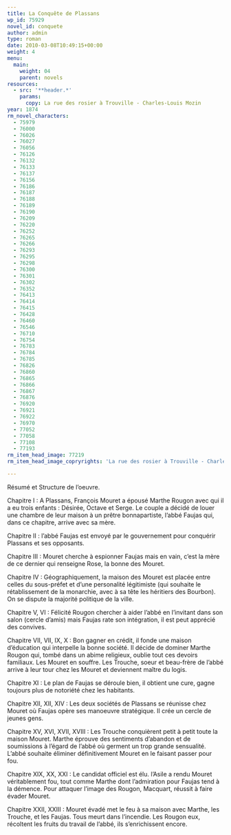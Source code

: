 ```yaml
---
title: La Conquête de Plassans
wp_id: 75929
novel_id: conquete
author: admin
type: roman
date: 2010-03-08T10:49:15+00:00
weight: 4
menu:
  main:
    weight: 04
    parent: novels
resources:
  - src: '**header.*'
    params:
      copy: La rue des rosier à Trouville - Charles-Louis Mozin
year: 1874
rm_novel_characters:
  - 75979
  - 76000
  - 76026
  - 76027
  - 76056
  - 76126
  - 76132
  - 76133
  - 76137
  - 76156
  - 76186
  - 76187
  - 76188
  - 76189
  - 76190
  - 76209
  - 76220
  - 76252
  - 76265
  - 76266
  - 76293
  - 76295
  - 76298
  - 76300
  - 76301
  - 76302
  - 76352
  - 76413
  - 76414
  - 76415
  - 76428
  - 76460
  - 76546
  - 76710
  - 76754
  - 76783
  - 76784
  - 76785
  - 76826
  - 76860
  - 76865
  - 76866
  - 76867
  - 76876
  - 76920
  - 76921
  - 76922
  - 76970
  - 77052
  - 77058
  - 77108
  - 77193
rm_item_head_image: 77219
rm_item_head_image_copryrights: 'La rue des rosier à Trouville - Charles-Louis Mozin'

---
```

Résumé et Structure de l&rsquo;oeuvre.

Chapitre I : A Plassans, François Mouret a épousé Marthe Rougon avec qui il a eu trois enfants : Désirée, Octave et Serge. Le couple a décidé de louer une chambre de leur maison à un prêtre bonnapartiste, l&rsquo;abbé Faujas qui, dans ce chapitre, arrive avec sa mère.

Chapitre II : l&rsquo;abbé Faujas est envoyé par le gouvernement pour conquérir Plassans et ses opposants.

Chapitre III : Mouret cherche à espionner Faujas mais en vain, c&rsquo;est la mère de ce dernier qui renseigne Rose, la bonne des Mouret.

Chapitre IV : Géographiquement, la maison des Mouret est placée entre celles du sous-préfet et d&rsquo;une personalité légitimiste (qui souhaite le rétablissement de la monarchie, avec à sa tête les héritiers des Bourbon). On se dispute la majorité politique de la ville.

Chapitre V, VI : Félicité Rougon chercher à aider l&rsquo;abbé en l&rsquo;invitant dans son salon (cercle d&rsquo;amis) mais Faujas rate son intégration, il est peut apprécié des convives.

Chapitre VII, VII, IX, X : Bon gagner en crédit, il fonde une maison d&rsquo;éducation qui interpelle la bonne société. Il décide de dominer Marthe Rougon qui, tombé dans un abime religieux, oublie tout ces devoirs familiaux. Les Mouret en souffre. Les Trouche, soeur et beau-frère de l&rsquo;abbé arrive à leur tour chez les Mouret et deviennent maître du logis.

Chapitre XI : Le plan de Faujas se déroule bien, il obtient une cure, gagne toujours plus de notoriété chez les habitants.

Chapitre XII, XII, XIV : Les deux sociétés de Plassans se réunisse chez Mouret où Faujas opère ses manoeuvre stratégique. Il crée un cercle de jeunes gens.

Chapitre XV, XVI, XVII, XVIII : Les Trouche conquièrent petit à petit toute la maison Mouret. Marthe éprouve des sentiments d&rsquo;abandon et de soumissions à l&rsquo;égard de l&rsquo;abbé où germent un trop grande sensualité. L&rsquo;abbé souhaite éliminer définitivement Mouret en le faisant passer pour fou.

Chapitre XIX, XX, XXI : Le candidat officiel est élu. l&rsquo;Asile a rendu Mouret véritablement fou, tout comme Marthe dont l&rsquo;admiration pour Faujas tend à la démence. Pour attaquer l&rsquo;image des Rougon, Macquart, réussit à faire évader Mouret.

Chapitre XXII, XXIII : Mouret évadé met le feu à sa maison avec Marthe, les Trouche, et les Faujas. Tous meurt dans l&rsquo;incendie. Les Rougon eux, récoltent les fruits du travail de l&rsquo;abbé, ils s&rsquo;enrichissent encore.
